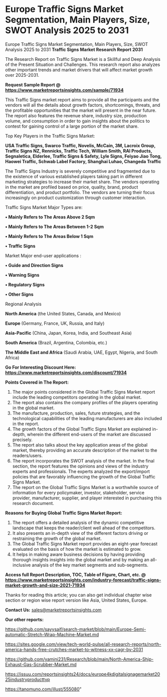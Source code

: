 # Europe Traffic Signs Market Segmentation, Main Players, Size, SWOT Analysis 2025 to 2031
Europe Traffic Signs Market Segmentation, Main Players, Size, SWOT Analysis 2025 to 2031
<strong>Traffic Signs Market Research Report 2031</strong>

The Research Report on Traffic Signs Market is a Skillful and Deep Analysis of the Present Situation and Challenges. This research report also analyzes other important trends and market drivers that will affect market growth over 2025-2031.

<strong>Request Sample Report @ <a href=https://www.marketreportsinsights.com/sample/71934>https://www.marketreportsinsights.com/sample/71934</a></strong>

This Traffic Signs market report aims to provide all the participants and the vendors will all the details about growth factors, shortcomings, threats, and the profitable opportunities that the market will present in the near future. The report also features the revenue share, industry size, production volume, and consumption in order to gain insights about the politics to contest for gaining control of a large portion of the market share.

Top Key Players in the Traffic Signs Market:

<strong>USA Traffic Signs, Swarco Traffic, Novelis, McCain, 3M, Lacroix Group, Traffic Signs NZ, Rennicks, Traffic Tech, William Smith, RAI Products, Segnaletica, Elderlee, Traffic Signs & Safety, Lyle Signs, Feiyao Jiao Tong, Haowei Traffic, Schwab Label Factory, Shanghai Luhao, Changeda Traffic</strong>

The Traffic Signs Industry is severely competitive and fragmented due to the existence of various established players taking part in different marketing strategies to increase their market share. The vendors operating in the market are profiled based on price, quality, brand, product differentiation, and product portfolio. The vendors are turning their focus increasingly on product customization through customer interaction.

Traffic Signs Market Major Types are:

<strong>• Mainly Refers to The Areas Above 2 Sqm

• Mainly Refers to The Areas Between 1-2 Sqm

• Mainly Refers to The Areas Below 1 Sqm

• Traffic Signs</strong>

Market Major end-user applications :

<strong>• Guide and Direction Signs

• Warning Signs

• Regulatory Signs

• Other Signs</strong>

Regional Analysis

</u><strong><b>North America</b></strong> (the United States, Canada, and Mexico)

<strong><b>Europe </b></strong>(Germany, France, UK, Russia, and Italy)

<strong><b>Asia-Pacific</b></strong> (China, Japan, Korea, India, and Southeast Asia)

<strong><b>South America</b></strong> (Brazil, Argentina, Colombia, etc.)

<strong><b>The Middle East and Africa</b></strong> (Saudi Arabia, UAE, Egypt, Nigeria, and South Africa)

<strong>Go For Interesting Discount Here: <a href=https://www.marketreportsinsights.com/discount/71934>https://www.marketreportsinsights.com/discount/71934</a></strong>

<strong>Points Covered in The Report:</strong>
<ol>
  <li>The major points considered in the Global Traffic Signs Market report include the leading competitors operating in the global market.</li>
  <li>The report also contains the company profiles of the players operating in the global market.</li>
  <li>The manufacture, production, sales, future strategies, and the technological capabilities of the leading manufacturers are also included in the report.</li>
  <li>The growth factors of the Global Traffic Signs Market are explained in-depth, wherein the different end-users of the market are discussed precisely.</li>
  <li>The report also talks about the key application areas of the global market, thereby providing an accurate description of the market to the readers/users.</li>
  <li>The report incorporates the SWOT analysis of the market. In the final section, the report features the opinions and views of the industry experts and professionals. The experts analyzed the export/import policies that are favorably influencing the growth of the Global Traffic Signs Market.</li>
  <li>The report on the Global Traffic Signs Market is a worthwhile source of information for every policymaker, investor, stakeholder, service provider, manufacturer, supplier, and player interested in purchasing this research document.</li>
</ol>
<strong>Reasons for Buying Global Traffic Signs Market Report:</strong>

<ol>
  <li>The report offers a detailed analysis of the dynamic competitive landscape that keeps the reader/client well ahead of the competitors.</li>
  <li>It also presents an in-depth view of the different factors driving or restraining the growth of the global market.</li>
  <li>The Global Traffic Signs Market report provides an eight-year forecast evaluated on the basis of how the market is estimated to grow.</li>
  <li>It helps in making aware business decisions by having providing thorough insights insights into the global market and by making an all-inclusive analysis of the key market segments and sub-segments.</li>
</ol>
<strong>Access full Report Description, TOC, Table of Figure, Chart, etc. @ <a href=https://www.marketreportsinsights.com/industry-forecast/traffic-signs-market-growth-and-size-2021-71934>https://www.marketreportsinsights.com/industry-forecast/traffic-signs-market-growth-and-size-2021-71934</a></strong>


Thanks for reading this article; you can also get individual chapter wise section or region wise report version like Asia, United States, Europe.

<strong>Contact Us:</strong>
sales@marketreportsinsights.com

<strong>Our other reports:</strong>

<a href=https://github.com/sayysaif/search-market/blob/main/Europe-Semi-automatic-Stretch-Wrap-Machine-Market.md>https://github.com/sayysaif/search-market/blob/main/Europe-Semi-automatic-Stretch-Wrap-Machine-Market.md</a>

<a href=https://sites.google.com/view/tech-world-pulse/all-research-reports/north-america-hands-free-crutches-market-to-witness-xx-cagr-by-2031>https://sites.google.com/view/tech-world-pulse/all-research-reports/north-america-hands-free-crutches-market-to-witness-xx-cagr-by-2031</a>

<a href=https://github.com/yamini231/Research/blob/main/North-America-Ship-Exhaust-Gas-Scrubber-Market.md>https://github.com/yamini231/Research/blob/main/North-America-Ship-Exhaust-Gas-Scrubber-Market.md</a>

<a href=https://issuu.com/reportsinsights24/docs/europe4kdigitalsignagemarket2025industryproducttyp>https://issuu.com/reportsinsights24/docs/europe4kdigitalsignagemarket2025industryproducttyp</a>

<a href=https://tanomuno.com/illust/555080>https://tanomuno.com/illust/555080</a>"
